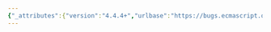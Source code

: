 ```yaml
---
{"_attributes":{"version":"4.4.4+","urlbase":"https://bugs.ecmascript.org/","maintainer":"dherman@mozilla.com"},"bug":{"bug_id":1681,"creation_ts":"2013-07-31 06:46:00 -0700","short_desc":"15.13.7.2.1: wrong variable name \"newByteLength\" -> \"viewByteLength\"","delta_ts":"2013-08-23 08:23:39 -0700","product":"Draft for 6th Edition","component":"editorial issue","version":"Rev 16: July 15, 2013 Draft","rep_platform":"All","op_sys":"All","bug_status":"RESOLVED","resolution":"FIXED","priority":"Normal","bug_severity":"normal","everconfirmed":true,"reporter":{"uid":"andrebargull","name":"André Bargull"},"assigned_to":{"uid":"allen","name":"Allen Wirfs-Brock"},"long_desc":[{"commentid":4657,"comment_count":0,"who":{"uid":"andrebargull","name":"André Bargull"},"bug_when":"2013-07-31 06:46:27 -0700","thetext":"15.13.7.2.1, step 15. Change \"newByteLength\" to \"viewByteLength\""},{"commentid":4685,"comment_count":1,"who":{"uid":"allen","name":"Allen Wirfs-Brock"},"bug_when":"2013-08-01 13:26:08 -0700","thetext":"fixed in rev17 editor's draft"},{"commentid":5191,"comment_count":2,"who":{"uid":"allen","name":"Allen Wirfs-Brock"},"bug_when":"2013-08-23 08:23:39 -0700","thetext":"fixed in rev17, August 23, 2013 draft"}]}}
---
```

